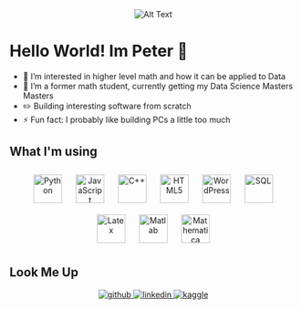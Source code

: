 <div align="center">
  <img src="https://media.giphy.com/media/Nx0rz3jtxtEre/giphy.gif" alt="Alt Text">
</div>

# Hello World! Im Peter 👋


- 👀 I’m interested in higher level math and how it can be applied to Data
- 🌱 I’m a former math student, currently getting my Data Science Masters Masters
- ✏️ Building interesting software from scratch
- ⚡ Fun fact: I probably like building PCs a little too much



## What I'm using

<div align="center">
  <img style="margin: 10px" src="https://img.shields.io/badge/-Python-000000?style=flat&logo=python&logoColor=#3776AB" alt="Python" height="50">
  <img style="margin: 10px" src="https://img.shields.io/badge/-JavaScript-000000?style=flat&logo=javascript&logoColor=#F7DF1E" alt="JavaScript" height="50">
  <img style="margin: 10px" src="https://img.shields.io/badge/-C++-000000?style=flat&logo=c%2B%2B&logoColor=#00599C" alt="C++" height="50">
  <img style="margin: 10px" src="https://img.shields.io/badge/-HTML5-000000?style=flat&logo=html5&logoColor=#E34F26" alt="HTML5" height="50">
  <img style="margin: 10px" src="https://img.shields.io/badge/-WordPress-000000?style=flat&logo=wordpress&logoColor=#21759B" alt="WordPress" height="50">
  <img style="margin: 10px" src="https://img.shields.io/badge/-SQL-000000?style=flat&logo=postgresql&logoColor=#336791" alt="SQL" height="50">
  <img style="margin: 10px" src="https://img.shields.io/badge/-Latex-000000?style=flat&logo=latex&logoColor=#008080" alt="Latex" height="50">
  <img style="margin: 10px" src="https://img.shields.io/badge/-Matlab-000000?style=flat&logo=matlab&logoColor=#0076A8" alt="Matlab" height="50">
  <img style="margin: 10px" src="https://img.shields.io/badge/-Mathematica-000000?style=flat&logo=wolfram&logoColor=#DD1100" alt="Mathematica" height="50">
</div>


## Look Me Up
<div align="center">
<a href="https://github.com/pbig6285" target="_blank">
<img src=https://img.shields.io/badge/github-%2324292e.svg?&style=for-the-badge&logo=github&logoColor=white alt=github style="margin-bottom: 5px;" />
</a>
<a href="https://www.linkedin.com/in/peter-bigica-6205b4232/" target="_blank">
<img src=https://img.shields.io/badge/linkedin-%231E77B5.svg?&style=for-the-badge&logo=linkedin&logoColor=white alt=linkedin style="margin-bottom: 5px;" />
</a>
<a href="https://www.kaggle.com/peterbigica" target="_blank">
<img src=https://img.shields.io/badge/kaggle-%2320BEFF.svg?&style=for-the-badge&logo=kaggle&logoColor=white alt=kaggle style="margin-bottom: 5px;" />
</a>
</div>
<!---
pbig6285/pbig6285 is a ✨ special ✨ repository because its `README.md` (this file) appears on your GitHub profile.
You can click the Preview link to take a look at your changes.
--->


